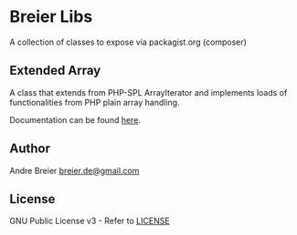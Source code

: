 # Breier Libs
A collection of classes to expose via packagist.org (composer)

## Extended Array
A class that extends from PHP-SPL ArrayIterator and implements
loads of functionalities from PHP plain array handling.

Documentation can be found [here](./src/ExtendedArray/README.md).

## Author
Andre Breier <breier.de@gmail.com>

## License
GNU Public License v3 - Refer to [LICENSE](./LICENSE)
